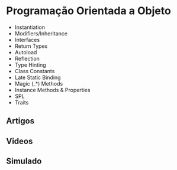 # Programação Orientada a Objeto

- Instantiation
- Modifiers/Inheritance
- Interfaces
- Return Types
- Autoload
- Reflection
- Type Hinting
- Class Constants
- Late Static Binding
- Magic (_*) Methods
- Instance Methods & Properties
- SPL
- Traits

## Artigos

## Videos

## Simulado
